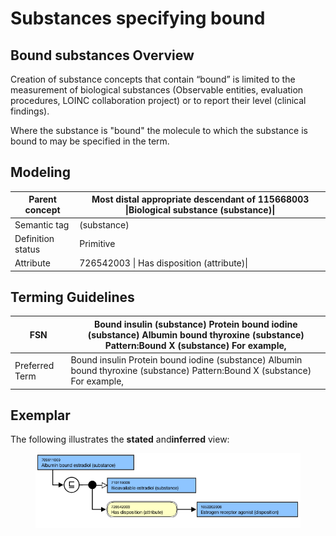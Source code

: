 # Substances specifying bound

## Bound substances Overview

Creation of substance concepts that contain “bound” is limited to the measurement of biological substances (Observable entities, evaluation procedures, LOINC collaboration project) or to report their level (clinical findings).

Where the substance is "bound" the molecule to which the substance is bound to may be specified in the term.

## Modeling

| Parent concept | Most distal appropriate descendant of 115668003 \|Biological substance (substance)\| |
|---|---|
| Semantic tag | (substance) |
| Definition status | Primitive |
| Attribute | 726542003 \| Has disposition (attribute)\| |

## Terming Guidelines

| FSN | Bound insulin (substance) Protein bound iodine (substance) Albumin bound thyroxine (substance) Pattern:Bound X (substance) For example, |
|---|---|
| Preferred Term | Bound insulin Protein bound iodine (substance) Albumin bound thyroxine (substance) Pattern:Bound X (substance) For example, |

## Exemplar

The following illustrates the **stated** and**inferred** view:

<figure><img src="images/273520250.png" alt="" title=""></figure>

  

